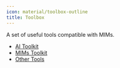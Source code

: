 ```yaml
---
icon: material/toolbox-outline
title: Toolbox
---
```


A set of useful tools compatible with MIMs.

- [AI Toolkit](ai_toolkit.md)
- [MIMs Toolkit](mims_toolkit.md)
- [Other Tools](other_toolkit.md)
